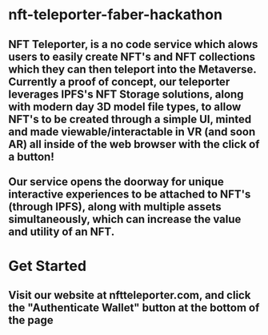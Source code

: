 # nft-teleporter-faber-hackathon
## NFT Teleporter, is a no code service which alows users to easily create NFT's and NFT collections which they can then teleport into the Metaverse. Currently a proof of concept, our teleporter leverages IPFS's NFT Storage solutions, along with modern day 3D model file types, to allow NFT's to be created through a simple UI, minted and made viewable/interactable in VR (and soon AR) all inside of the web browser with the click of a button! <br> <br> Our service opens the doorway for unique interactive experiences to be attached to NFT's (through IPFS), along with multiple assets simultaneously, which can increase the value and utility of an NFT.

# Get Started
## Visit our website at nftteleporter.com, and click the "Authenticate Wallet" button at the bottom of the page



